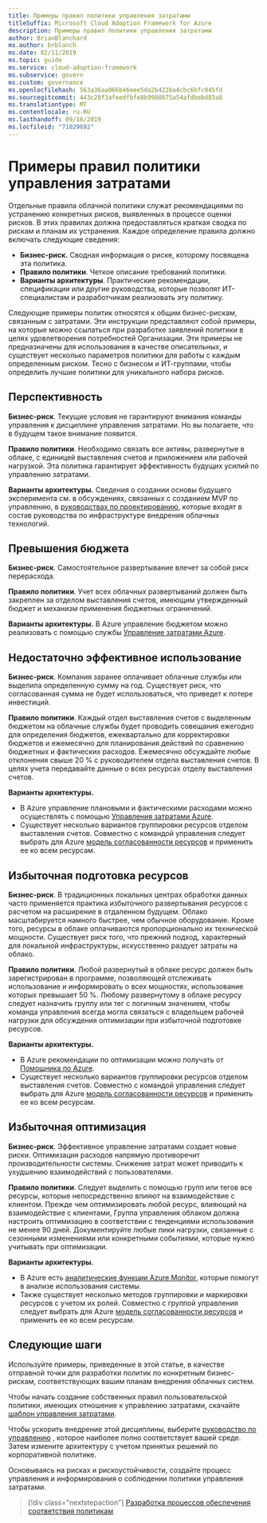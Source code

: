 ```yaml
---
title: Примеры правил политики управления затратами
titleSuffix: Microsoft Cloud Adoption Framework for Azure
description: Примеры правил политики управления затратами
author: BrianBlanchard
ms.author: brblanch
ms.date: 02/11/2019
ms.topic: guide
ms.service: cloud-adoption-framework
ms.subservice: govern
ms.custom: governance
ms.openlocfilehash: 563a36aa066b46eee5da2b422ba4cbc6bfc045fd
ms.sourcegitcommit: 443c28f3afeedfbfe8b9980875a54afdbebd83a8
ms.translationtype: MT
ms.contentlocale: ru-RU
ms.lasthandoff: 09/16/2019
ms.locfileid: "71029692"
---
```

# <a name="cost-management-sample-policy-statements"></a>Примеры правил политики управления затратами

Отдельные правила облачной политики служат рекомендациями по устранению конкретных рисков, выявленных в процессе оценки рисков. В этих правилах должна предоставляться краткая сводка по рискам и планам их устранения. Каждое определение правила должно включать следующие сведения:

- **Бизнес-риск.** Сводная информация о риске, которому посвящена эта политика.
- **Правило политики**. Четкое описание требований политики.
- **Варианты архитектуры**. Практические рекомендации, спецификации или другие руководства, которые позволят ИТ-специалистам и разработчикам реализовать эту политику.

Следующие примеры политик относятся к общим бизнес-рискам, связанным с затратами. Эти инструкции представляют собой примеры, на которые можно ссылаться при разработке заявлений политики в целях удовлетворения потребностей Организации. Эти примеры не предназначены для использования в качестве описательных, и существует несколько параметров политики для работы с каждым определенным риском. Тесно с бизнесом и ИТ-группами, чтобы определить лучшие политики для уникального набора рисков.

## <a name="future-proofing"></a>Перспективность

**Бизнес-риск**. Текущие условия не гарантируют внимания команды управления к дисциплине управления затратами. Но вы полагаете, что в будущем такое внимание появится.

**Правило политики**. Необходимо связать все активы, развернутые в облаке, с единицей выставления счетов и приложением или рабочей нагрузкой. Эта политика гарантирует эффективность будущих усилий по управлению затратами.

**Варианты архитектуры.** Сведения о создании основы будущего эксперимента см. в обсуждениях, связанных с созданием MVP по управлению, в [руководствах по проектированию](../guides/index.md), которые входят в состав руководства по инфраструктуре внедрения облачных технологий.

## <a name="budget-overruns"></a>Превышения бюджета

**Бизнес-риск**. Самостоятельное развертывание влечет за собой риск перерасхода.

**Правило политики**. Учет всех облачных развертываний должен быть закреплен за отделом выставления счетов, имеющим утвержденный бюджет и механизм применения бюджетных ограничений.

**Варианты архитектуры.** В Azure управление бюджетом можно реализовать с помощью службы [Управление затратами Azure](https://docs.microsoft.com/azure/cost-management/manage-budgets).

## <a name="underutilization"></a>Недостаточно эффективное использование

**Бизнес-риск**. Компания заранее оплачивает облачные службы или выделила определенную сумму на год. Существует риск, что согласованная сумма не будет использоваться, что приведет к потере инвестиций.

**Правило политики**. Каждый отдел выставления счетов с выделенным бюджетом на облачные службы будет проводить совещания ежегодно для определения бюджетов, ежеквартально для корректировки бюджетов и ежемесячно для планирования действий по сравнению бюджетных и фактических расходов. Ежемесячно обсуждайте любые отклонения свыше 20 % с руководителем отдела выставления счетов. В целях учета передавайте данные о всех ресурсах отделу выставления счетов.

**Варианты архитектуры.**

- В Azure управление плановыми и фактическими расходами можно осуществлять с помощью [Управления затратами Azure](https://docs.microsoft.com/azure/cost-management/quick-acm-cost-analysis).
- Существует несколько вариантов группировки ресурсов отделом выставления счетов. Совместно с командой управления следует выбрать для Azure [модель согласованности ресурсов](../../decision-guides/resource-consistency/index.md) и применить ее ко всем ресурсам.

## <a name="overprovisioned-assets"></a>Избыточная подготовка ресурсов

**Бизнес-риск**. В традиционных локальных центрах обработки данных часто применяется практика избыточного развертывания ресурсов с расчетом на расширение в отдаленном будущем. Облако масштабируется намного быстрее, чем обычное оборудование. Кроме того, ресурсы в облаке оплачиваются пропорционально их технической мощности. Существует риск того, что прежний подход, характерный для локальной инфраструктуры, искусственно раздует затраты на облако.

**Правило политики**. Любой развернутый в облаке ресурс должен быть зарегистрирован в программе, позволяющей отслеживать использование и информировать о всех мощностях, использование которых превышает 50 %. Любому развернутому в облаке ресурсу следует назначить группу или тег с логичным значением, чтобы команда управления всегда могла связаться с владельцем рабочей нагрузки для обсуждения оптимизации при избыточной подготовке ресурсов.

**Варианты архитектуры.**

- В Azure рекомендации по оптимизации можно получать от [Помощника по Azure](https://docs.microsoft.com/azure/advisor/advisor-cost-recommendations).
- Существует несколько вариантов группировки ресурсов отделом выставления счетов. Совместно с командой управления следует выбрать для Azure [модель согласованности ресурсов](../../decision-guides/resource-consistency/index.md) и применить ее ко всем ресурсам.

## <a name="overoptimization"></a>Избыточная оптимизация

**Бизнес-риск**. Эффективное управление затратами создает новые риски. Оптимизация расходов напрямую противоречит производительности системы. Снижение затрат может приводить к ухудшению взаимодействий с пользователями.

**Правило политики**. Следует выделить с помощью групп или тегов все ресурсы, которые непосредственно влияют на взаимодействие с клиентом. Прежде чем оптимизировать любой ресурс, влияющий на взаимодействие с клиентами, Группа управления облаком должна настроить оптимизацию в соответствии с тенденциями использования не менее 90 дней. Документируйте любые пики нагрузки, связанные с сезонными изменениями или конкретными событиями, которые нужно учитывать при оптимизации.

**Варианты архитектуры.**

- В Azure есть [аналитические функции Azure Monitor](https://docs.microsoft.com/azure/azure-monitor/insights/vminsights-performance), которые помогут в анализе использования системы.
- Также существует несколько методов группировки и маркировки ресурсов с учетом их ролей. Совместно с группой управления следует выбрать для Azure [модель согласованности ресурсов](../../decision-guides/resource-consistency/index.md) и применить ее ко всем ресурсам.

## <a name="next-steps"></a>Следующие шаги

Используйте примеры, приведенные в этой статье, в качестве отправной точки для разработки политик по конкретным бизнес-рискам, соответствующих вашим планам внедрения облачных систем.

Чтобы начать создание собственных правил пользовательской политики, имеющих отношение к управлению затратами, скачайте [шаблон управления затратами](./template.md).

Чтобы ускорить внедрение этой дисциплины, выберите [руководство по управлению](../guides/index.md) , которое наиболее полно соответствует вашей среде. Затем измените архитектуру с учетом принятых решений по корпоративной политике.

Основываясь на рисках и рискоустойчивости, создайте процесс управления и информирования о соблюдении политики управления затратами.

> [!div class="nextstepaction"]
> [Разработка процессов обеспечения соответствия политикам](./compliance-processes.md)
